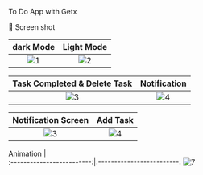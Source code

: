 To Do App with Getx

📸 Screen shot

dark Mode             |  Light Mode
:-------------------------:|:-------------------------:
![1](https://user-images.githubusercontent.com/77027841/220619572-c2097d9b-3fb0-4e90-a897-392f129a8627.jpeg)  |  ![2](https://user-images.githubusercontent.com/77027841/220619588-ce3d52ab-b7b4-490a-a3ec-704702fcef5d.jpeg)

Task Completed & Delete Task            |  Notification
:-------------------------:|:-------------------------:
![3](https://user-images.githubusercontent.com/77027841/220619608-894a8b37-4a06-4202-8091-2171895dd73e.jpeg)  |  ![4](https://user-images.githubusercontent.com/77027841/220619619-4d85826b-3fc0-4234-8f2a-521b225b3e0b.jpeg)


Notification Screen            |  Add Task
:-------------------------:|:-------------------------:
![3](https://user-images.githubusercontent.com/77027841/220619631-80be8689-c43b-4a2f-b08a-0bf91261faf8.jpeg)  |  ![4](https://user-images.githubusercontent.com/77027841/220619635-0308375e-c6d2-4782-99da-5f12e0b04fea.jpeg)

Animation            |  
:-------------------------:|:-------------------------:
![7](https://user-images.githubusercontent.com/77027841/220619641-9e40b172-66f0-4ac6-bfc1-c1e3a63776aa.jpeg)
